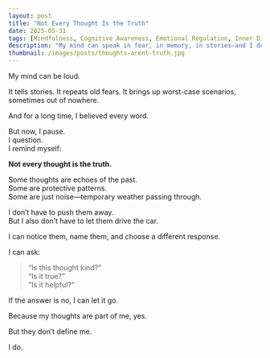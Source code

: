 ```yaml
---
layout: post
title: "Not Every Thought Is the Truth"
date: 2025-05-31
tags: [Mindfulness, Cognitive Awareness, Emotional Regulation, Inner Dialogue, Self-Awareness]
description: "My mind can speak in fear, in memory, in stories—and I don’t have to believe all of it."
thumbnail: /images/posts/thoughts-arent-truth.jpg
---
```


My mind can be loud.

It tells stories. It repeats old fears. It brings up worst-case scenarios, sometimes out of nowhere.

And for a long time, I believed every word.

But now, I pause.  
I question.  
I remind myself:

**Not every thought is the truth.**

Some thoughts are echoes of the past.  
Some are protective patterns.  
Some are just noise—temporary weather passing through.

I don’t have to push them away.  
But I also don’t have to let them drive the car.

I can notice them, name them, and choose a different response.

I can ask:  
> “Is this thought kind?”  
> “Is it true?”  
> “Is it helpful?”

If the answer is no, I can let it go.

Because my thoughts are part of me, yes.

But they don’t define me.

I do.
